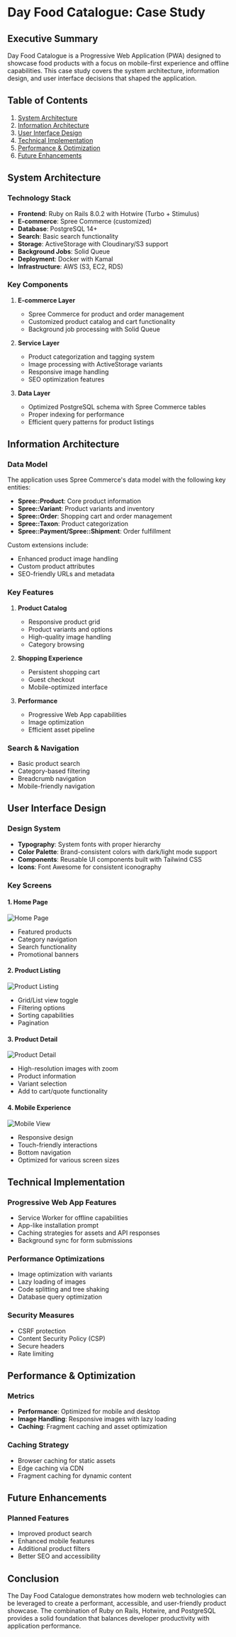 # Day Food Catalogue: Case Study

## Executive Summary
Day Food Catalogue is a Progressive Web Application (PWA) designed to showcase food products with a focus on mobile-first experience and offline capabilities. This case study covers the system architecture, information design, and user interface decisions that shaped the application.

## Table of Contents
1. [System Architecture](#system-architecture)
2. [Information Architecture](#information-architecture)
3. [User Interface Design](#user-interface-design)
4. [Technical Implementation](#technical-implementation)
5. [Performance & Optimization](#performance--optimization)
6. [Future Enhancements](#future-enhancements)

## System Architecture

### Technology Stack
- **Frontend**: Ruby on Rails 8.0.2 with Hotwire (Turbo + Stimulus)
- **E-commerce**: Spree Commerce (customized)
- **Database**: PostgreSQL 14+
- **Search**: Basic search functionality
- **Storage**: ActiveStorage with Cloudinary/S3 support
- **Background Jobs**: Solid Queue
- **Deployment**: Docker with Kamal
- **Infrastructure**: AWS (S3, EC2, RDS)

### Key Components
1. **E-commerce Layer**
   - Spree Commerce for product and order management
   - Customized product catalog and cart functionality
   - Background job processing with Solid Queue

2. **Service Layer**
   - Product categorization and tagging system
   - Image processing with ActiveStorage variants
   - Responsive image handling
   - SEO optimization features

3. **Data Layer**
   - Optimized PostgreSQL schema with Spree Commerce tables
   - Proper indexing for performance
   - Efficient query patterns for product listings

## Information Architecture

### Data Model

The application uses Spree Commerce's data model with the following key entities:
- **Spree::Product**: Core product information
- **Spree::Variant**: Product variants and inventory
- **Spree::Order**: Shopping cart and order management
- **Spree::Taxon**: Product categorization
- **Spree::Payment/Spree::Shipment**: Order fulfillment

Custom extensions include:
- Enhanced product image handling
- Custom product attributes
- SEO-friendly URLs and metadata

### Key Features
1. **Product Catalog**
   - Responsive product grid
   - Product variants and options
   - High-quality image handling
   - Category browsing

2. **Shopping Experience**
   - Persistent shopping cart
   - Guest checkout
   - Mobile-optimized interface

3. **Performance**
   - Progressive Web App capabilities
   - Image optimization
   - Efficient asset pipeline

### Search & Navigation
- Basic product search
- Category-based filtering
- Breadcrumb navigation
- Mobile-friendly navigation

## User Interface Design

### Design System
- **Typography**: System fonts with proper hierarchy
- **Color Palette**: Brand-consistent colors with dark/light mode support
- **Components**: Reusable UI components built with Tailwind CSS
- **Icons**: Font Awesome for consistent iconography

### Key Screens

#### 1. Home Page
![Home Page](public/screenshots/home_page.png) <!-- Add actual screenshot -->
- Featured products
- Category navigation
- Search functionality
- Promotional banners

#### 2. Product Listing
![Product Listing](public/screenshots/product_listing.png) <!-- Add actual screenshot -->
- Grid/List view toggle
- Filtering options
- Sorting capabilities
- Pagination

#### 3. Product Detail
![Product Detail](public/screenshots/product_detail.png) <!-- Add actual screenshot -->
- High-resolution images with zoom
- Product information
- Variant selection
- Add to cart/quote functionality

#### 4. Mobile Experience
![Mobile View](public/screenshots/mobile_view.png) <!-- Add actual screenshot -->
- Responsive design
- Touch-friendly interactions
- Bottom navigation
- Optimized for various screen sizes

## Technical Implementation

### Progressive Web App Features
- Service Worker for offline capabilities
- App-like installation prompt
- Caching strategies for assets and API responses
- Background sync for form submissions

### Performance Optimizations
- Image optimization with variants
- Lazy loading of images
- Code splitting and tree shaking
- Database query optimization

### Security Measures
- CSRF protection
- Content Security Policy (CSP)
- Secure headers
- Rate limiting

## Performance & Optimization

### Metrics
- **Performance**: Optimized for mobile and desktop
- **Image Handling**: Responsive images with lazy loading
- **Caching**: Fragment caching and asset optimization

### Caching Strategy
- Browser caching for static assets
- Edge caching via CDN
- Fragment caching for dynamic content

## Future Enhancements

### Planned Features
- Improved product search
- Enhanced mobile features
- Additional product filters
- Better SEO and accessibility


## Conclusion
The Day Food Catalogue demonstrates how modern web technologies can be leveraged to create a performant, accessible, and user-friendly product showcase. The combination of Ruby on Rails, Hotwire, and PostgreSQL provides a solid foundation that balances developer productivity with application performance.
